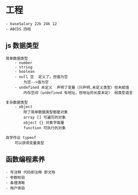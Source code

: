 # 工程

    - baseSalary 22k 24k 12
    - ABCDS 四档

## js 数据类型
    简单数据类型
        - number  
        - string
        - boolean
        - null 空  定义了，但值为空
            为空-->值为空
        - undefined 未定义  声明了变量（只声明,未定义类型）但未赋值
            内存空间（undefined 有地址，但地址的长度未定） 弱类型语言

    复杂数据类型
        - object
            除了简单数据类型都是对象
            array [] 可遍历的对象
            object {} 对象字面量
            function 可执行的对象

    自学作业 typeof
        可以获得变量类型

## 函数编程素养
    - 写注释 代码即注释 即文档
    - 参数校验
    - 条理清晰
    - 用户体验